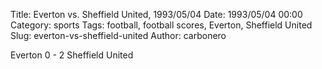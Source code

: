 Title: Everton vs. Sheffield United, 1993/05/04
Date: 1993/05/04 00:00
Category: sports
Tags: football, football scores, Everton, Sheffield United
Slug: everton-vs-sheffield-united
Author: carbonero


Everton 0 - 2 Sheffield United
